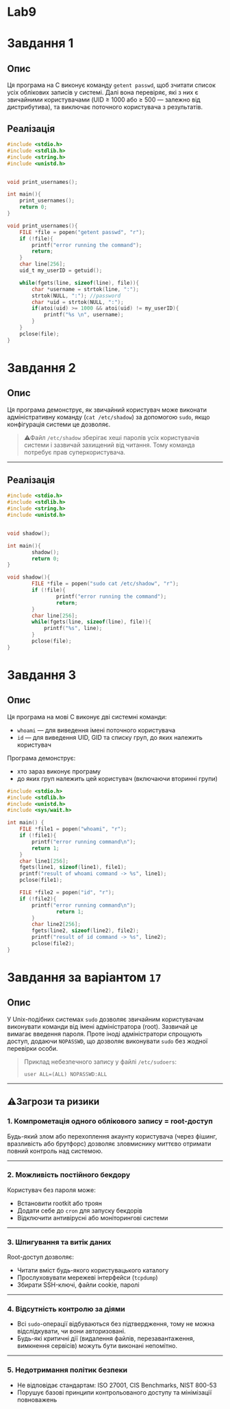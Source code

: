 # Lab9

# Завдання 1

## Опис

Ця програма на C виконує команду `getent passwd`, щоб зчитати список усіх облікових записів у системі. Далі вона перевіряє, які з них є звичайними користувачами (UID ≥ 1000 або ≥ 500 — залежно від дистрибутива), та виключає поточного користувача з результатів.

## Реалізація 

``` C
#include <stdio.h>
#include <stdlib.h>
#include <string.h>
#include <unistd.h>


void print_usernames();

int main(){
	print_usernames();
	return 0;
}

void print_usernames(){
	FILE *file = popen("getent passwd", "r");
	if (!file){
		printf("error running the command");
		return;
	}
	char line[256];
	uid_t my_userID = getuid();

	while(fgets(line, sizeof(line), file)){
		char *username = strtok(line, ":");
		strtok(NULL, ":"); //password
		char *uid = strtok(NULL, ":");
		if(atoi(uid) >= 1000 && atoi(uid) != my_userID){
			printf("%s \n", username);
		}
	}
	pclose(file);
}
```

# Завдання 2

## Опис

Ця програма демонструє, як звичайний користувач може виконати адміністративну команду (`cat /etc/shadow`) за допомогою `sudo`, якщо конфігурація системи це дозволяє.
> ⚠Файл `/etc/shadow` зберігає хеші паролів усіх користувачів системи і зазвичай захищений від читання. Тому команда потребує прав суперкористувача.

---

## Реалізація 

``` C
#include <stdio.h>
#include <stdlib.h>
#include <string.h>
#include <unistd.h>


void shadow();

int main(){
        shadow();
        return 0;
}

void shadow(){
        FILE *file = popen("sudo cat /etc/shadow", "r");
        if (!file){
                printf("error running the command");
                return;
        }
        char line[256];
        while(fgets(line, sizeof(line), file)){
        	printf("%s", line);
        }
        pclose(file);
}
```

# Завдання 3

## Опис

Ця програма на мові C виконує дві системні команди:
- `whoami` — для виведення імені поточного користувача
- `id` — для виведення UID, GID та списку груп, до яких належить користувач

Програма демонструє:
- хто зараз виконує програму
- до яких груп належить цей користувач (включаючи вторинні групи)

``` C
#include <stdio.h>
#include <stdlib.h>
#include <unistd.h>
#include <sys/wait.h>

int main() {
	FILE *file1 = popen("whoami", "r");
	if (!file1){
		printf("error running command\n");
		return 1;
	}
	char line1[256];
	fgets(line1, sizeof(line1), file1);
	printf("result of whoami command -> %s", line1);
	pclose(file1);

	FILE *file2 = popen("id", "r");
	if (!file2){
		printf("error running command\n");
                return 1;
        }
        char line2[256];
        fgets(line2, sizeof(line2), file2);
        printf("result of id command -> %s", line2);
        pclose(file2);
}
```

# Завдання за варіантом `17`
## Опис

У Unix-подібних системах `sudo` дозволяє звичайним користувачам виконувати команди від імені адміністратора (root). Зазвичай це вимагає введення пароля. Проте іноді адміністратори спрощують доступ, додаючи `NOPASSWD`, що дозволяє виконувати `sudo` без жодної перевірки особи.

> Приклад небезпечного запису у файлі `/etc/sudoers`:
> ```
> user ALL=(ALL) NOPASSWD:ALL
> ```

---

## ⚠Загрози та ризики

### 1. Компрометація одного облікового запису = root-доступ

Будь-який злом або перехоплення акаунту користувача (через фішинг, вразливість або брутфорс) дозволяє зловмиснику миттєво отримати повний контроль над системою.

---

### 2. Можливість постійного бекдору

Користувач без пароля може:
- Встановити rootkit або троян
- Додати себе до `cron` для запуску бекдорів
- Відключити антивірусні або моніторингові системи

---

### 3. Шпигування та витік даних

Root-доступ дозволяє:
- Читати вміст будь-якого користувацького каталогу
- Прослуховувати мережеві інтерфейси (`tcpdump`)
- Збирати SSH-ключі, файли cookie, паролі

---

### 4. Відсутність контролю за діями

- Всі `sudo`-операції відбуваються без підтвердження, тому не можна відслідкувати, чи вони авторизовані.
- Будь-які критичні дії (видалення файлів, перезавантаження, вимкнення сервісів) можуть бути виконані непомітно.

---

### 5. Недотримання політик безпеки

- Не відповідає стандартам: ISO 27001, CIS Benchmarks, NIST 800-53
- Порушує базові принципи контрольованого доступу та мінімізації повноважень
